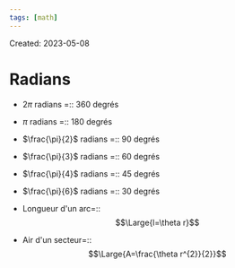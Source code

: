```yaml
---
tags: [math] 
---
```

Created: 2023-05-08

# Radians

- $2\pi$ radians =:: 360 degrés
<!--SR:!2023-12-18,139,250-->
- $\pi$ radians =:: 180 degrés
<!--SR:!2024-01-17,156,250-->
- $\frac{\pi}{2}$ radians =:: 90 degrés
<!--SR:!2024-01-13,154,250-->
- $\frac{\pi}{3}$ radians =:: 60 degrés
<!--SR:!2023-11-06,110,250-->
- $\frac{\pi}{4}$ radians =:: 45 degrés
<!--SR:!2024-02-22,149,230-->
- $\frac{\pi}{6}$ radians =:: 30 degrés
<!--SR:!2024-02-02,165,250-->

- Longueur d'un arc=::$$\Large{l=\theta r}$$
<!--SR:!2024-03-03,186,250-->
- Air d'un secteur=::$$\Large{A=\frac{\theta r^{2}}{2}}$$
<!--SR:!2023-11-05,76,210-->
